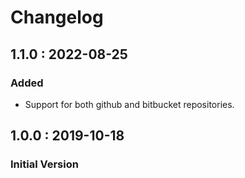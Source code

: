 # Changelog

## 1.1.0 : 2022-08-25

### Added

* Support for both github and bitbucket repositories.

## 1.0.0 : 2019-10-18

### Initial Version

